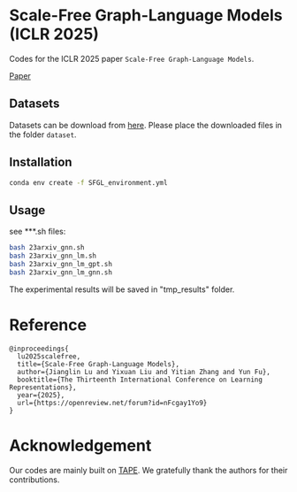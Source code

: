# Scale-Free Graph-Language Models (ICLR 2025)
Codes for the ICLR 2025 paper `Scale-Free Graph-Language Models`.

[Paper]([https://jianglin954.github.io/LGI-LS/](https://openreview.net/forum?id=nFcgay1Yo9))

## Datasets

Datasets can be download from  [here]([https://github.com/tkipf/gcn/tree/master/gcn/data](https://github.com/XiaoxinHe/TAPE)). Please place the downloaded files in the folder `dataset`.


## Installation
```bash
conda env create -f SFGL_environment.yml
```


## Usage

see ***.sh files:
```bash
bash 23arxiv_gnn.sh
bash 23arxiv_gnn_lm.sh
bash 23arxiv_gnn_lm_gpt.sh
bash 23arxiv_gnn_lm_gnn.sh

```

The experimental results will be saved in "tmp_results" folder.

# Reference

    @inproceedings{
      lu2025scalefree,
      title={Scale-Free Graph-Language Models},
      author={Jianglin Lu and Yixuan Liu and Yitian Zhang and Yun Fu},
      booktitle={The Thirteenth International Conference on Learning Representations},
      year={2025},
      url={https://openreview.net/forum?id=nFcgay1Yo9}
    }

# Acknowledgement
Our codes are mainly built on [TAPE]([https://github.com/BorealisAI/SLAPS-GNN/tree/main](https://github.com/XiaoxinHe/TAPE)). We gratefully thank the authors for their contributions. 

